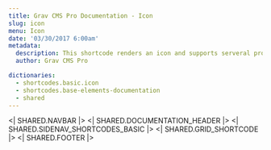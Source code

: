 ```yaml
---
title: Grav CMS Pro Documentation - Icon
slug: icon
menu: Icon
date: '03/30/2017 6:00am'
metadata:
  description: This shortcode renders an icon and supports serveral providers out of the box: Google, Fontawesome and MDI icons
  author: Grav CMS Pro

dictionaries:
  - shortcodes.basic.icon
  - shortcodes.base-elements-documentation
  - shared
---
```


<| SHARED.NAVBAR |>
<| SHARED.DOCUMENTATION_HEADER |>
<| SHARED.SIDENAV_SHORTCODES_BASIC |>
<| SHARED.GRID_SHORTCODE |>
<| SHARED.FOOTER |>
